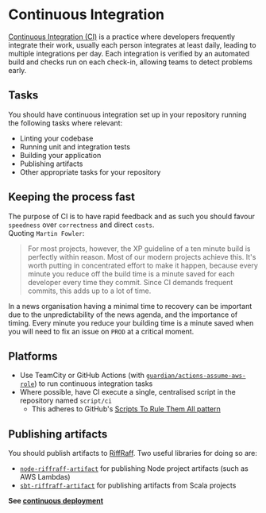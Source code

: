 [Scripts To Rule Them All pattern]: https://github.com/github/scripts-to-rule-them-all
[GitHub Actions]: https://docs.github.com/en/actions
[RiffRaff]: https://github.com/guardian/riff-raff
[`node-riffraff-artifact`]: https://www.npmjs.com/package/@guardian/node-riffraff-artifact
[`sbt-riffraff-artifact`]: https://github.com/guardian/sbt-riffraff-artifact
[`guardian/actions-assume-aws-role`]: https://github.com/guardian/actions-assume-aws-role

Continuous Integration
======================

[Continuous Integration (CI)](https://www.martinfowler.com/articles/continuousIntegration.html) is a practice where developers frequently integrate their work, usually each person integrates at least daily, leading to multiple integrations per day. Each integration is verified by an automated build and checks run on each check-in, allowing teams to detect problems early.

## Tasks

You should have continuous integration set up in your repository running the following tasks where relevant:
* Linting your codebase
* Running unit and integration tests
* Building your application
* Publishing artifacts
* Other appropriate tasks for your repository

## Keeping the process fast

The purpose of CI is to have rapid feedback and as such you should favour `speedness` over `correctness` and direct  `costs`.    
Quoting `Martin Fowler`:  

> For most projects, however, the XP guideline of a ten minute build is perfectly within reason. Most of our modern projects achieve this. It's worth putting in concentrated effort to make it happen, because every minute you reduce off the build time is a minute saved for each developer every time they commit. Since CI demands frequent commits, this adds up to a lot of time.

In a news organisation having a minimal time to recovery can be important due to the unpredictability of the news agenda, and the importance of timing.
Every minute you reduce your building time is a minute saved when you will need to fix an issue on `PROD` at a critical moment. 


## Platforms

* Use TeamCity or GitHub Actions (with [`guardian/actions-assume-aws-role`]) to run continuous integration tasks
* Where possible, have CI execute a single, centralised script in the repository named `script/ci` 
    - This adheres to GitHub's [Scripts To Rule Them All pattern]

## Publishing artifacts

You should publish artifacts to [RiffRaff]. 
Two useful libraries for doing so are:
 
* [`node-riffraff-artifact`] for publishing Node project artifacts (such as AWS Lambdas)
* [`sbt-riffraff-artifact`] for publishing artifacts from Scala projects

**See [continuous deployment](continuous-deployment.md)**
